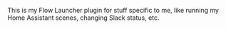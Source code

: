 This is my Flow Launcher plugin for stuff specific to me, like running my Home Assistant scenes, changing Slack status, etc.